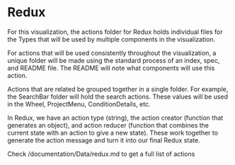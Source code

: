 # Redux

For this visualization, the actions folder for Redux holds individual files for the Types that
will be used by multiple components in the visualization.

For actions that will be used consistently throughout the visualization, a unique folder will be
made using the standard process of an index, spec, and README file. The README will note what 
components will use this action.

Actions that are related be grouped together in a single folder. For example, the SearchBar
folder will hold the search actions. These values will be used in the Wheel, ProjectMenu,
ConditionDetails, etc. 

In Redux, we have an action type (string), the action creator (function that generates an object), and
action reducer (function that combines the current state with an action to give a new state). These
work together to generate the action message and turn it into our final Redux state.

Check /documentation/Data/redux.md to get a full list of actions
